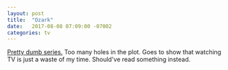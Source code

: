 ```yaml
---
layout: post
title:  "Ozark"
date:   2017-08-08 07:09:00 -07002
categories: tv
---
```


[Pretty dumb series.](http://www.imdb.com/title/tt5071412/?ref_=nv_sr_1) Too many holes in the plot. Goes to show that watching TV is just a waste of my time. Should've read something instead.